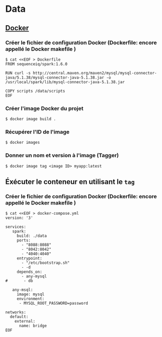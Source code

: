 # Data



## [Docker](https://docker.io)

### Créer le fichier de configuration Docker (Dockerfile: encore appellé le Docker makefile )

```
$ cat <<EOF > Dockerfile
FROM sequenceiq/spark:1.6.0

RUN curl -s http://central.maven.org/maven2/mysql/mysql-connector-java/5.1.38/mysql-connector-java-5.1.38.jar -o /usr/local/spark/lib/mysql-connector-java-5.1.38.jar

COPY scripts /data/scripts
EOF
```

### Créer l'image Docker du projet

```
$ docker image build .
```

### Récupérer l'ID de l'image

```
$ docker images
```

### Donner un nom et version à l'image (Tagger)

```
$ docker image tag <image ID> myapp:latest
```

## Éxécuter le conteneur en utilisant le `tag`


### Créer le fichier de configuration Docker (Dockerfile: encore appellé le Docker makefile )

```
$ cat <<EOF > docker-compose.yml
version: '3'

services:
   spark:
     build: ./data
     ports:
       - "8088:8088"
       - "8042:8042"
       - "4040:4040"
     entrypoint:
       - "/etc/bootstrap.sh"
       - -d
     depends_on:
       - any-mysql
#       - db

   any-msql:
     image: mysql
     environment:
      - MYSQL_ROOT_PASSWORD=password

networks:
  default:
    external:
      name: bridge
EOF
```
